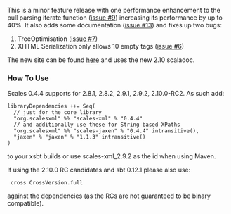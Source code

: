 
This is a minor feature release with one performance enhancement to the pull parsing iterate function ([issue #9](https://github.com/chris-twiner/scalesXml/issues/9)) increasing its performance by up to 40%.  It also adds some documentation ([issue #13](https://github.com/chris-twiner/scalesXml/issues/13)) and fixes up two bugs:

1. TreeOptimisation ([issue #7](https://github.com/chris-twiner/scalesXml/issues/7))
2. XHTML Serialization only allows 10 empty tags ([issue #6](https://github.com/chris-twiner/scalesXml/issues/6))

The new site can be found [here](http://scala-scales.googlecode.com/svn/sites/scales/scales-xml_2.9.2/0.4.4/index.html) and uses the new 2.10 scaladoc.

### How To Use

Scales 0.4.4 supports for 2.8.1, 2.8.2, 2.9.1, 2.9.2, 2.10.0-RC2.  As such add:

    libraryDependencies ++= Seq(
      // just for the core library
      "org.scalesxml" %% "scales-xml" % "0.4.4"
      // and additionally use these for String based XPaths
      "org.scalesxml" %% "scales-jaxen" % "0.4.4" intransitive(),
      "jaxen" % "jaxen" % "1.1.3" intransitive()
    )

to your xsbt builds or use scales-xml_2.9.2 as the id when using Maven.

If using the 2.10.0 RC candidates and sbt 0.12.1 please also use:

     cross CrossVersion.full

against the dependencies (as the RCs are not guaranteed to be binary compatible).